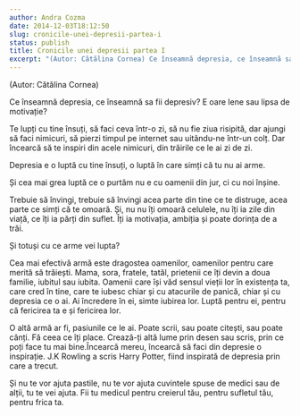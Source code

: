 ```yaml
---
author: Andra Cozma
date: 2014-12-03T18:12:50
slug: cronicile-unei-depresii-partea-i
status: publish
title: Cronicile unei depresii partea I
excerpt: "(Autor: Cătălina Cornea) Ce înseamnă depresia, ce înseamnă sa fii depresiv? E oare lene sau lipsa de motivație? Te lupți  "
---
```

(Autor: Cătălina Cornea)

Ce înseamnă depresia, ce înseamnă sa fii depresiv? E oare lene sau lipsa de motivație?

Te lupți cu tine însuți, să faci ceva într-o zi, să nu fie ziua risipită, dar ajungi să faci nimicuri, să pierzi timpul pe internet sau uitându-ne într-un colț. Dar încearcă să te inspiri din acele nimicuri, din trăirile ce le ai zi de zi.

Depresia e o luptă cu tine însuți, o luptă în care simți că tu nu ai arme.

Și cea mai grea luptă ce o purtăm nu e cu oamenii din jur, ci cu noi înșine.

Trebuie să învingi, trebuie să învingi acea parte din tine ce te distruge, acea parte ce simți că te omoară. Și, nu nu îți omoară celulele, nu îți ia zile din viață, ce îți ia părți din suflet. Îți ia motivația, ambiția și poate dorința de a trăi.

Și totuși cu ce arme vei lupta?

Cea mai efectivă armă este dragostea oamenilor, oamenilor pentru care merită să trăiești. Mama, sora, fratele, tatăl, prietenii ce îți devin a doua familie, iubitul sau iubita. Oamenii care își văd sensul vieții lor în existența ta, care cred în tine, care te iubesc chiar și cu atacurile de panică, chiar și cu depresia ce o ai. Ai încredere în ei, simte iubirea lor. Luptă pentru ei, pentru că fericirea ta e și fericirea lor.

O altă armă ar fi, pasiunile ce le ai. Poate scrii, sau poate citești, sau poate cânți. Fă ceea ce îți place. Crează-ți altă lume prin desen sau scris, prin ce poți face tu mai bine.Încearcă mereu, încearcă să faci din depresie o inspirație. J.K Rowling a scris Harry Potter, fiind inspirată de depresia prin care a trecut.

Și nu te vor ajuta pastile, nu te vor ajuta cuvintele spuse de medici sau de alții, tu te vei ajuta. Fii tu medicul pentru creierul tău, pentru sufletul tău, pentru frica ta.
    